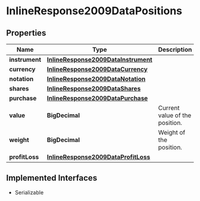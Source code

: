 

# InlineResponse2009DataPositions


## Properties

Name | Type | Description | Notes
------------ | ------------- | ------------- | -------------
**instrument** | [**InlineResponse2009DataInstrument**](InlineResponse2009DataInstrument.md) |  |  [optional]
**currency** | [**InlineResponse2009DataCurrency**](InlineResponse2009DataCurrency.md) |  |  [optional]
**notation** | [**InlineResponse2009DataNotation**](InlineResponse2009DataNotation.md) |  |  [optional]
**shares** | [**InlineResponse2009DataShares**](InlineResponse2009DataShares.md) |  |  [optional]
**purchase** | [**InlineResponse2009DataPurchase**](InlineResponse2009DataPurchase.md) |  |  [optional]
**value** | **BigDecimal** | Current value of the position. |  [optional]
**weight** | **BigDecimal** | Weight of the position. |  [optional]
**profitLoss** | [**InlineResponse2009DataProfitLoss**](InlineResponse2009DataProfitLoss.md) |  |  [optional]


## Implemented Interfaces

* Serializable


